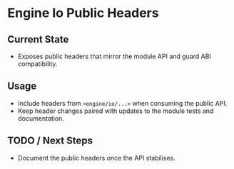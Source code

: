 # Engine Io Public Headers

## Current State

- Exposes public headers that mirror the module API and guard ABI compatibility.

## Usage

- Include headers from `<engine/io/...>` when consuming the public API.
- Keep header changes paired with updates to the module tests and documentation.

## TODO / Next Steps

- Document the public headers once the API stabilises.
